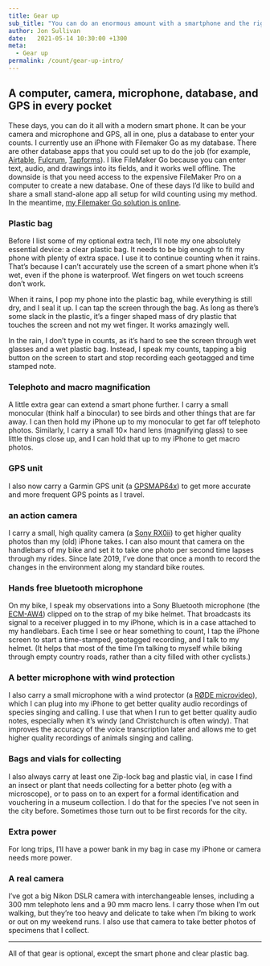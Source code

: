 ```yaml
---
title: Gear up
sub_title: "You can do an enormous amount with a smartphone and the right apps. You can do even more with a few extra gadgets."
author: Jon Sullivan
date:   2021-05-14 10:30:00 +1300
meta: 
  - Gear up
permalink: /count/gear-up-intro/
---
```


## A computer, camera, microphone, database, and GPS in every pocket

These days, you can do it all with a modern smart phone. It can be your camera and microphone and GPS, all in one, plus a database to enter your counts. I currently use an iPhone with Filemaker Go as my database. There are other database apps that you could set up to do the job (for example, [Airtable](https://www.airtable.com/), [Fulcrum](https://www.fulcrumapp.com/), [Tapforms](https://www.tapforms.com/)). I like FileMaker Go because you can enter text, audio, and drawings into its fields, and it works well offline. The downside is that you need access to the expensive FileMaker Pro on a computer to create a new database. One of these days I’d like to build and share a small stand-alone app all setup for wild counting using my method. In the meantime, [my Filemaker Go solution is online](https://github.com/mjon/WildCounts-Filemaker-Go-app).

### Plastic bag

Before I list some of my optional extra tech, I’ll note my one absolutely essential device: a clear plastic bag. It needs to be big enough to fit my phone with plenty of extra space. I use it to continue counting when it rains. That’s because I can’t accurately use the screen of a smart phone when it’s wet, even if the phone is waterproof. Wet fingers on wet touch screens don’t work. 

When it rains, I pop my phone into the plastic bag, while everything is still dry, and I seal it up. I can tap the screen through the bag. As long as there’s some slack in the plastic, it’s a finger shaped mass of dry plastic that touches the screen and not my wet finger. It works amazingly well. 

In the rain, I don’t type in counts, as it’s hard to see the screen through wet glasses and a wet plastic bag. Instead, I speak my counts, tapping a big button on the screen to start and stop recording each geotagged and time stamped note. 

### Telephoto and macro magnification

A little extra gear can extend a smart phone further. I carry a small monocular (think half a binocular) to see birds and other things that are far away. I can then hold my iPhone up to my monocular to get far off telephoto photos. Similarly, I carry a small 10&times; hand lens (magnifying glass) to see little things close up, and I can hold that up to my iPhone to get macro photos.

### GPS unit

I also now carry a Garmin GPS unit (a [GPSMAP64x](https://buy.garmin.com/en-US/US/p/669282)) to get more accurate and more frequent GPS points as I travel.

### an action camera

I carry a small, high quality camera (a [Sony RX0ii](https://www.sony.com.au/electronics/cyber-shot-compact-cameras/dsc-rx0m2)) to get higher quality photos than my (old) iPhone takes. I can also mount that camera on the handlebars of my bike and set it to take one photo per second time lapses through my rides. Since late 2019, I’ve done that once a month to record the changes in the environment along my standard bike routes.

### Hands free bluetooth microphone

On my bike, I speak my observations into a Sony Bluetooth microphone (the [ECM-AW4](https://www.sony.co.nz/electronics/interchangeable-lens-cameras-microphones/ecm-aw4)) clipped on to the strap of my bike helmet. That broadcasts its signal to a receiver plugged in to my iPhone, which is in a case attached to my handlebars. Each time I see or hear something to count, I tap the iPhone screen to start a time-stamped, geotagged recording, and I talk to my helmet. (It helps that most of the time I’m talking to myself while biking through empty country roads, rather than a city filled with other cyclists.)

### A better microphone with wind protection

I also carry a small microphone with a wind protector (a [RØDE microvideo](https://www.rode.com/microphones/videomicro)), which I can plug into my iPhone to get better quality audio recordings of species singing and calling. I use that when I run to get better quality audio notes, especially when it’s windy (and Christchurch is often windy). That improves the accuracy of the voice transcription later and allows me to get higher quality recordings of animals singing and calling.

### Bags and vials for collecting

I also always carry at least one Zip-lock bag and plastic vial, in case I find an insect or plant that needs collecting for a better photo (eg with a microscope), or to pass on to an expert for a formal identification and vouchering in a museum collection. I do that for the species I’ve not seen in the city before. Sometimes those turn out to be first records for the city.

### Extra power

For long trips, I’ll have a power bank in my bag in case my iPhone or camera needs more power.

### A real camera

I’ve got a big Nikon DSLR camera with interchangeable lenses, including a 300 mm telephoto lens and a 90 mm macro lens. I carry those when I’m out walking, but they’re too heavy and delicate to take when I’m biking to work or out on my weekend runs. I also use that camera to take better photos of specimens that I collect.

---

All of that gear is optional, except the smart phone and clear plastic bag.
